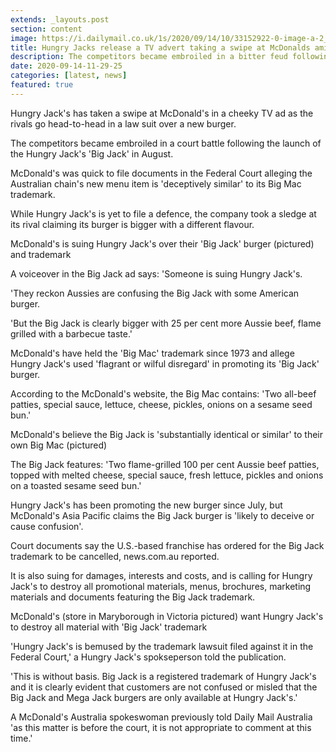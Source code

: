 ```yaml
---
extends: _layouts.post
section: content
image: https://i.dailymail.co.uk/1s/2020/09/14/10/33152922-0-image-a-2_1600074389135.jpg 
title: Hungry Jacks release a TV advert taking a swipe at McDonalds amid lawsuit over new burger  
description: The competitors became embroiled in a bitter feud following the launch of the Hungry Jacks Big Jack in Australia in August. 
date: 2020-09-14-11-29-25 
categories: [latest, news] 
featured: true 
--- 
```

Hungry Jack's has taken a swipe at McDonald's in a cheeky TV ad as the rivals go head-to-head in a law suit over a new burger.

The competitors became embroiled in a court battle following the launch of the Hungry Jack's 'Big Jack' in August.

McDonald's was quick to file documents in the Federal Court alleging the Australian chain's new menu item is 'deceptively similar' to its Big Mac trademark.

While Hungry Jack's is yet to file a defence, the company took a sledge at its rival claiming its burger is bigger with a different flavour.

McDonald's is suing Hungry Jack's over their 'Big Jack' burger (pictured) and trademark

A voiceover in the Big Jack ad says: 'Someone is suing Hungry Jack's.

'They reckon Aussies are confusing the Big Jack with some American burger. 

'But the Big Jack is clearly bigger with 25 per cent more Aussie beef, flame grilled with a barbecue taste.'

McDonald's have held the 'Big Mac' trademark since 1973 and allege Hungry Jack's used 'flagrant or wilful disregard' in promoting its 'Big Jack' burger.  

According to the McDonald's website, the Big Mac contains: 'Two all-beef patties, special sauce, lettuce, cheese, pickles, onions on a sesame seed bun.'

McDonald's believe the Big Jack is 'substantially identical or similar' to their own Big Mac (pictured)

The Big Jack features: 'Two flame-grilled 100 per cent Aussie beef patties, topped with melted cheese, special sauce, fresh lettuce, pickles and onions on a toasted sesame seed bun.'

Hungry Jack's has been promoting the new burger since July, but McDonald's Asia Pacific claims the Big Jack burger is 'likely to deceive or cause confusion'.

Court documents say the U.S.-based franchise has ordered for the Big Jack trademark to be cancelled, news.com.au reported.

It is also suing for damages, interests and costs, and is calling for Hungry Jack's to destroy all promotional materials, menus, brochures, marketing materials and documents featuring the Big Jack trademark. 

McDonald's (store in Maryborough in Victoria pictured) want Hungry Jack's to destroy all material with 'Big Jack' trademark

'Hungry Jack's is bemused by the trademark lawsuit filed against it in the Federal Court,' a Hungry Jack's spokseperson told the publication.

'This is without basis. Big Jack is a registered trademark of Hungry Jack's and it is clearly evident that customers are not confused or misled that the Big Jack and Mega Jack burgers are only available at Hungry Jack's.'

A McDonald's Australia spokeswoman previously told Daily Mail Australia 'as this matter is before the court, it is not appropriate to comment at this time.'

